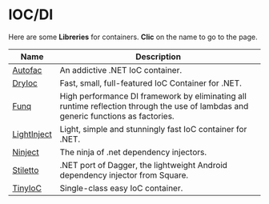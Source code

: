 # IOC/DI

Here are some **Libreries** for containers. **Clic** on the name to go to the page.

|  **Name**    |  **Description**                                                                                                                    |
|--------------|-------------------------------------------------------------------------------------------------------------------------------------|
| [Autofac](https://github.com/autofac/Autofac)      | An addictive .NET IoC container.                                                                                                    |
| [DryIoc](https://bitbucket.org/dadhi/dryioc)       | Fast, small, full-featured IoC Container for .NET.                                                                                  |
| [Funq](https://github.com/thiagoromam/FunqPortable)         | High performance DI framework by eliminating all runtime reflection through the use of lambdas and generic functions as factories.  |
| [LightInject](https://github.com/seesharper/LightInject)  | Light, simple and stunningly fast IoC container for .NET.                                                                           |
| [Ninject](https://github.com/ninject/Ninject)      | The ninja of .net dependency injectors.                                                                                             |
| [Stiletto](https://github.com/benjamin-bader/stiletto)     | .NET port of Dagger, the lightweight Android dependency injector from Square.                                                       |
| [TinyIoC](https://github.com/grumpydev/TinyIoC)      | Single-class easy IoC container.                                                                                                    |

